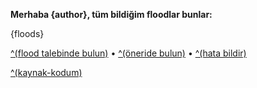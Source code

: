 **Merhaba {author}, tüm bildiğim floodlar bunlar:**

{floods}

[^(flood talebinde bulun)]({add-flood}) • [^(öneride bulun)]({make-suggestion}) • [^(hata bildir)]({report-error})

[^(kaynak-kodum)]({source-code})
